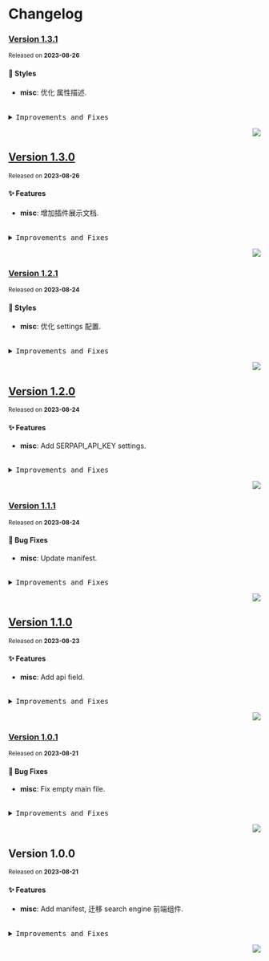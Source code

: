 <a name="readme-top"></a>

# Changelog

### [Version&nbsp;1.3.1](https://github.com/lobehub/chat-plugin-search-engine/compare/v1.3.0...v1.3.1)

<sup>Released on **2023-08-26**</sup>

#### 💄 Styles

- **misc**: 优化 属性描述.

<br/>

<details>
<summary><kbd>Improvements and Fixes</kbd></summary>

#### Styles

- **misc**: 优化 属性描述 ([736bea6](https://github.com/lobehub/chat-plugin-search-engine/commit/736bea6))

</details>

<div align="right">

[![](https://img.shields.io/badge/-BACK_TO_TOP-151515?style=flat-square)](#readme-top)

</div>

## [Version&nbsp;1.3.0](https://github.com/lobehub/chat-plugin-search-engine/compare/v1.2.1...v1.3.0)

<sup>Released on **2023-08-26**</sup>

#### ✨ Features

- **misc**: 增加插件展示文档.

<br/>

<details>
<summary><kbd>Improvements and Fixes</kbd></summary>

#### What's improved

- **misc**: 增加插件展示文档 ([957418f](https://github.com/lobehub/chat-plugin-search-engine/commit/957418f))

</details>

<div align="right">

[![](https://img.shields.io/badge/-BACK_TO_TOP-151515?style=flat-square)](#readme-top)

</div>

### [Version&nbsp;1.2.1](https://github.com/lobehub/chat-plugin-search-engine/compare/v1.2.0...v1.2.1)

<sup>Released on **2023-08-24**</sup>

#### 💄 Styles

- **misc**: 优化 settings 配置.

<br/>

<details>
<summary><kbd>Improvements and Fixes</kbd></summary>

#### Styles

- **misc**: 优化 settings 配置 ([fece5ec](https://github.com/lobehub/chat-plugin-search-engine/commit/fece5ec))

</details>

<div align="right">

[![](https://img.shields.io/badge/-BACK_TO_TOP-151515?style=flat-square)](#readme-top)

</div>

## [Version&nbsp;1.2.0](https://github.com/lobehub/chat-plugin-search-engine/compare/v1.1.1...v1.2.0)

<sup>Released on **2023-08-24**</sup>

#### ✨ Features

- **misc**: Add SERPAPI_API_KEY settings.

<br/>

<details>
<summary><kbd>Improvements and Fixes</kbd></summary>

#### What's improved

- **misc**: Add SERPAPI_API_KEY settings ([eade49c](https://github.com/lobehub/chat-plugin-search-engine/commit/eade49c))

</details>

<div align="right">

[![](https://img.shields.io/badge/-BACK_TO_TOP-151515?style=flat-square)](#readme-top)

</div>

### [Version&nbsp;1.1.1](https://github.com/lobehub/chat-plugin-search-engine/compare/v1.1.0...v1.1.1)

<sup>Released on **2023-08-24**</sup>

#### 🐛 Bug Fixes

- **misc**: Update manifest.

<br/>

<details>
<summary><kbd>Improvements and Fixes</kbd></summary>

#### What's fixed

- **misc**: Update manifest ([39a1fba](https://github.com/lobehub/chat-plugin-search-engine/commit/39a1fba))

</details>

<div align="right">

[![](https://img.shields.io/badge/-BACK_TO_TOP-151515?style=flat-square)](#readme-top)

</div>

## [Version&nbsp;1.1.0](https://github.com/lobehub/chat-plugin-search-engine/compare/v1.0.1...v1.1.0)

<sup>Released on **2023-08-23**</sup>

#### ✨ Features

- **misc**: Add api field.

<br/>

<details>
<summary><kbd>Improvements and Fixes</kbd></summary>

#### What's improved

- **misc**: Add api field ([06b5649](https://github.com/lobehub/chat-plugin-search-engine/commit/06b5649))

</details>

<div align="right">

[![](https://img.shields.io/badge/-BACK_TO_TOP-151515?style=flat-square)](#readme-top)

</div>

### [Version&nbsp;1.0.1](https://github.com/lobehub/chat-plugin-search-engine/compare/v1.0.0...v1.0.1)

<sup>Released on **2023-08-21**</sup>

#### 🐛 Bug Fixes

- **misc**: Fix empty main file.

<br/>

<details>
<summary><kbd>Improvements and Fixes</kbd></summary>

#### What's fixed

- **misc**: Fix empty main file ([dc4f5b8](https://github.com/lobehub/chat-plugin-search-engine/commit/dc4f5b8))

</details>

<div align="right">

[![](https://img.shields.io/badge/-BACK_TO_TOP-151515?style=flat-square)](#readme-top)

</div>

## Version&nbsp;1.0.0

<sup>Released on **2023-08-21**</sup>

#### ✨ Features

- **misc**: Add manifest, 迁移 search engine 前端组件.

<br/>

<details>
<summary><kbd>Improvements and Fixes</kbd></summary>

#### What's improved

- **misc**: Add manifest ([3d9ca74](https://github.com/lobehub/chat-plugin-search-engine/commit/3d9ca74))
- **misc**: 迁移 search engine 前端组件 ([1c3af0c](https://github.com/lobehub/chat-plugin-search-engine/commit/1c3af0c))

</details>

<div align="right">

[![](https://img.shields.io/badge/-BACK_TO_TOP-151515?style=flat-square)](#readme-top)

</div>
